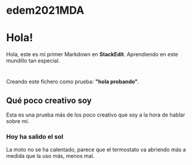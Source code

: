 # edem2021MDA
# Hola! 

Hola, este es mi primer Markdown en **StackEdit**. Aprendiendo en este mundillo tan especial. 
# 

Creando este fichero como prueba: **"hola probando"**.

## Qué poco creativo soy

Esta es una prueba más de los poco creativo que soy a la hora de hablar sobre mí.

### Hoy ha salido el sol

La moto no se ha calentado, parece que el termostato va abriendo más a medida que la uso más, menos mal.
